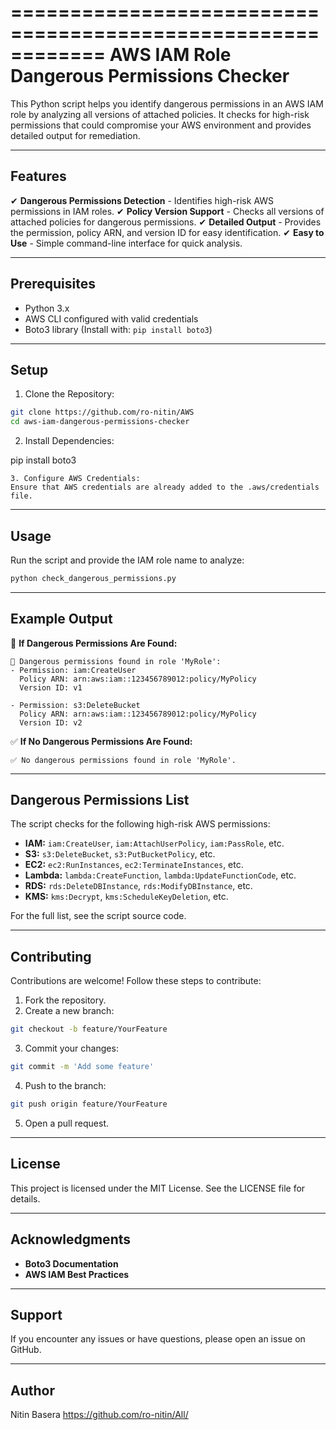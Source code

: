 ============================================================
 AWS IAM Role Dangerous Permissions Checker
============================================================

This Python script helps you identify dangerous permissions in an AWS IAM role by analyzing all versions of attached policies. It checks for high-risk permissions that could compromise your AWS environment and provides detailed output for remediation.

------------------------------------------------------------
 Features
------------------------------------------------------------
✔ **Dangerous Permissions Detection** - Identifies high-risk AWS permissions in IAM roles.
✔ **Policy Version Support** - Checks all versions of attached policies for dangerous permissions.
✔ **Detailed Output** - Provides the permission, policy ARN, and version ID for easy identification.
✔ **Easy to Use** - Simple command-line interface for quick analysis.

------------------------------------------------------------
 Prerequisites
------------------------------------------------------------
- Python 3.x
- AWS CLI configured with valid credentials
- Boto3 library (Install with: `pip install boto3`)

------------------------------------------------------------
 Setup
------------------------------------------------------------
1. Clone the Repository:
```bash
git clone https://github.com/ro-nitin/AWS
cd aws-iam-dangerous-permissions-checker
```
2. Install Dependencies:

pip install boto3
```
3. Configure AWS Credentials:
Ensure that AWS credentials are already added to the .aws/credentials file.
```

------------------------------------------------------------
 Usage
------------------------------------------------------------
Run the script and provide the IAM role name to analyze:
```bash
python check_dangerous_permissions.py
```

------------------------------------------------------------
 Example Output
------------------------------------------------------------
🚨 **If Dangerous Permissions Are Found:**
```
🚨 Dangerous permissions found in role 'MyRole':
- Permission: iam:CreateUser
  Policy ARN: arn:aws:iam::123456789012:policy/MyPolicy
  Version ID: v1

- Permission: s3:DeleteBucket
  Policy ARN: arn:aws:iam::123456789012:policy/MyPolicy
  Version ID: v2
```
✅ **If No Dangerous Permissions Are Found:**
```
✅ No dangerous permissions found in role 'MyRole'.
```

------------------------------------------------------------
 Dangerous Permissions List
------------------------------------------------------------
The script checks for the following high-risk AWS permissions:

- **IAM:** `iam:CreateUser`, `iam:AttachUserPolicy`, `iam:PassRole`, etc.
- **S3:** `s3:DeleteBucket`, `s3:PutBucketPolicy`, etc.
- **EC2:** `ec2:RunInstances`, `ec2:TerminateInstances`, etc.
- **Lambda:** `lambda:CreateFunction`, `lambda:UpdateFunctionCode`, etc.
- **RDS:** `rds:DeleteDBInstance`, `rds:ModifyDBInstance`, etc.
- **KMS:** `kms:Decrypt`, `kms:ScheduleKeyDeletion`, etc.

For the full list, see the script source code.

------------------------------------------------------------
 Contributing
------------------------------------------------------------
Contributions are welcome! Follow these steps to contribute:

1. Fork the repository.
2. Create a new branch:
```bash
git checkout -b feature/YourFeature
```
3. Commit your changes:
```bash
git commit -m 'Add some feature'
```
4. Push to the branch:
```bash
git push origin feature/YourFeature
```
5. Open a pull request.

------------------------------------------------------------
 License
------------------------------------------------------------
This project is licensed under the MIT License. See the LICENSE file for details.

------------------------------------------------------------
 Acknowledgments
------------------------------------------------------------
- **Boto3 Documentation**
- **AWS IAM Best Practices**

------------------------------------------------------------
 Support
------------------------------------------------------------
If you encounter any issues or have questions, please open an issue on GitHub.

------------------------------------------------------------
 Author
------------------------------------------------------------
Nitin Basera
https://github.com/ro-nitin/All/

